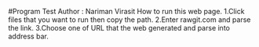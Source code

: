 #Program Test
Author : Nariman Virasit
How to run this web page.
1.Click files that you want to run then copy the path.
2.Enter rawgit.com and parse the link.
3.Choose one of URL that the web generated and parse into address bar.

